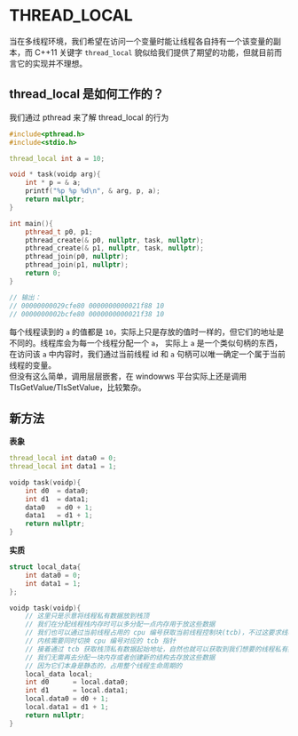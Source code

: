 # THREAD_LOCAL
当在多线程环境，我们希望在访问一个变量时能让线程各自持有一个该变量的副本，而 C++11 关键字 `thread_local` 貌似给我们提供了期望的功能，但就目前而言它的实现并不理想。

## thread_local 是如何工作的？
我们通过 pthread 来了解 thread_local 的行为
```C++
#include<pthread.h>
#include<stdio.h>

thread_local int a = 10;

void * task(voidp arg){
    int * p = & a;
    printf("%p %p %d\n", & arg, p, a);
    return nullptr;
}

int main(){
    pthread_t p0, p1;
    pthread_create(& p0, nullptr, task, nullptr);
    pthread_create(& p1, nullptr, task, nullptr);
    pthread_join(p0, nullptr);
    pthread_join(p1, nullptr);
    return 0;
}

// 输出：
// 00000000029cfe80 0000000000021f88 10
// 0000000002bcfe80 0000000000021f38 10
```

每个线程读到的 `a` 的值都是 `10`，实际上只是存放的值时一样的，但它们的地址是不同的。线程库会为每一个线程分配一个 `a`，
实际上 `a` 是一个类似句柄的东西，在访问该 `a` 中内容时，我们通过当前线程 id 和 `a` 句柄可以唯一确定一个属于当前线程的变量。  
但没有这么简单，调用层层嵌套，在 windowws 平台实际上还是调用 TlsGetValue/TlsSetValue，比较繁杂。

## 新方法
**表象**
```C++
thread_local int data0 = 0;
thread_local int data1 = 1;

voidp task(voidp){
    int d0  = data0;
    int d1  = data1;
    data0   = d0 + 1;
    data1   = d1 + 1;
    return nullptr;
}

```
  
**实质**
```C++
struct local_data{
    int data0 = 0;
    int data1 = 1;
};

voidp task(voidp){
    // 这里只是示意将线程私有数据放到栈顶
    // 我们在分配线程栈内存时可以多分配一点内存用于放这些数据
    // 我们也可以通过当前线程占用的 cpu 编号获取当前线程控制块(tcb)，不过这要求线程切换时
    // 内核需要同时切换 cpu 编号对应的 tcb 指针
    // 接着通过 tcb 获取栈顶私有数据起始地址，自然也就可以获取到我们想要的线程私有数据
    // 我们无需再去分配一块内存或者创建新的结构去存放这些数据
    // 因为它们本身是静态的，占用整个线程生命周期的
    local_data local;
    int d0      = local.data0;
    int d1      = local.data1;
    local.data0 = d0 + 1;
    local.data1 = d1 + 1;
    return nullptr;
}

```